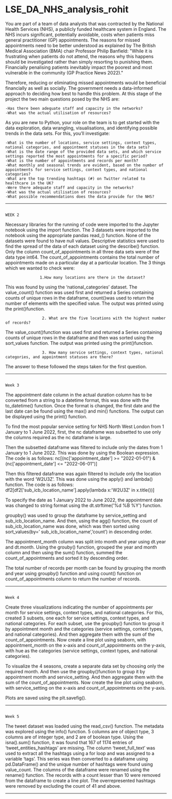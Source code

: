 # LSE_DA_NHS_analysis_rohit
You are part of a team of data analysts that was contracted by the National Health Services (NHS), a publicly funded healthcare system in England. The NHS incurs significant, potentially avoidable, costs when patients miss general practitioner (GP) appointments. The reasons for missed appointments need to be better understood as explained by The British Medical Association (BMA) chair Professor Philip Banfield:
            "While it is frustrating when patients do not attend, the reasons why this happens should be investigated rather than simply resorting to punishing them.      Financially penalising patients inevitably impact the poorest and most vulnerable in the community (GP Practice News 2022)." 

Therefore, reducing or eliminating missed appointments would be beneficial financially as well as socially. The government needs a data-informed approach to deciding how best to handle this problem. At this stage of the project the two main questions posed by the NHS are:

    -Has there been adequate staff and capacity in the networks?
    -What was the actual utilisation of resources?

As you are new to Python, your role on the team is to get started with the data exploration, data wrangling, visualisations, and identifying possible trends in the data sets. For this, you’ll investigate:

    -What is the number of locations, service settings, context types, national categories, and appointment statuses in the data sets?
    -What is the date range of the provided data sets, and which service settings reported the most appointments for a specific period?
    -What is the number of appointments and records per month?
    -What monthly and seasonal trends are evident, based on the number of appointments for service settings, context types, and national categories?
    -What are the top trending hashtags (#) on Twitter related to healthcare in the UK?
    -Were there adequate staff and capacity in the networks?
    -What was the actual utilisation of resources?
    -What possible recommendations does the data provide for the NHS?
-------------------------------------------------------------------------------------------------------------------------------------------------------------------------
                                                                        WEEK 2
Necessary libraries for the running of code were imported to the Jupyter notebook using the import function. The 3 datasets were imported to the notebook using the appropriate pandas read_() function. None of the datasets were found to have null values. Descriptive statistics were used to find the spread of the data of each dataset using the describe() function. Only the column count_of_appointments in all three data sets were of the data type int64. The count_of_appointments contains the total number of appointments made on a particular day at a particular location.
The 3 things which we wanted to check were:

                   1.How many locations are there in the dataset?
This was found by using the ‘national_categories’ dataset. The value_count() function was used first and returned a Series containing counts of unique rows in the dataframe, count()was used to return the number of elements with the specified value. The output was printed using the print()function.

                    2. What are the five locations with the highest number of records?
The value_count()function was used first and returned a Series containing counts of unique rows in the dataframe and then was sorted using the sort_values function. The output was printed using the print()function.

                    3. How many service settings, context types, national categories, and appointment statuses are there? 
 The answer to these followed the steps taken for the first question.
 
 ------------------------------------------------------------------------------------------------------------------------------------------------------------------------
                                                                         Week 3

The appointment date column in the actual duration column has to be converted from a string to a datetime format, this was done with the to_datetime() function. Once the format is changed, the first date and the last date can be found using the max() and min() functions. The output can be displayed using the print() function.

To find the most popular service setting for NHS North West London from 1 January  to 1 June 2022, first, the nc dataframe was subsetted to use only the columns required as the nc dataframe is large. 

Then the subsetted dataframe was filtered to include only the dates from 1 January to 1 June 2022. This was done by using the Boolean expression. The code is as follows: 
nc[(nc['appointment_date'] >= "2022-01-01") & (nc['appointment_date'] <= "2022-06-01")]

Then this filtered dataframe was again filtered to include only the location with the word ‘W2U3Z’. This was done using the apply() and lambda() function. The code is as follows:
df2[df2['sub_icb_location_name'].apply(lambda x:'W2U3Z' in x.title())]

To specify the date as 1 January 2022 to June 2022, the appointment date was changed to string format using the dt.strftime('%d %B %Y') function.

groupby() was used to group the dataframe by service_setting and sub_icb_location_name. And then, using the agg() function, the count of sub_icb_location_name was done, which was then sorted using sort_values(by=’ sub_icb_location_name’,’count’) in descending order.

The appointment_month column was split into month and year using dt.year and dt.month. Using the grouby() function, grouped the year and month column and then using the sum() function, summed the count_of_appointments and sorted it by descending order.

The total number of records per month can be found by grouping the month and year using groupby() function and using count() function on count_of_appointments column to return the number of records.

-------------------------------------------------------------------------------------------------------------------------------------------------------------------------

                                                                        Week 4

Create three visualizations indicating the number of appointments per month for service settings, context types, and national categories.
For this, created 3 subsets, one each for service settings, context types, and national categories.
For each subset, use the groupby() function to group it by appointment month and the categories (service settings, context types, and national categories).  And then aggregate them with the sum of the count_of_appointments.
Now create a line plot using seaborn, with appointment_month on the x-axis and count_of_appointments on the y-axis, with hue as the categories (service settings, context types, and national categories).

To visualize the 4 seasons, create a separate data set by choosing only the required month. And then use the groupby()function to group it by appointment month and service_setting.  And then aggregate them with the sum of the count_of_appointments. Now create the line plot using seaborn, with service_setting on the x-axis and count_of_appointments on the y-axis. 

Plots are saved using the plt.savefig().

-------------------------------------------------------------------------------------------------------------------------------------------------------------------------

                                                                          Week 5

The tweet dataset was loaded using the read_csv() function. The metadata was explored using the info() function. 5 columns are of object type, 3 columns are of integer type, and 2 are of boolean type. Using the isna().sum() function, it was found that 167 of 1174 entries of ‘tweet_entities_hashtags’ are missing. The column ‘tweet_full_text’ was used to extract all the hashtags using a for loop and was assigned to a variable ‘tags’. This series was then converted to a dataframe using pd.DataFrame() and the unique number of hashtags were found using value_count. The columns of the dataframe were renamed using the rename() function. The records with a count lesser than 10 were removed from the dataframe to create a line plot. The overrepresented hashtags were removed by excluding the count of 41 and above. 

-------------------------------------------------------------------------------------------------------------------------------------------------------------------------
